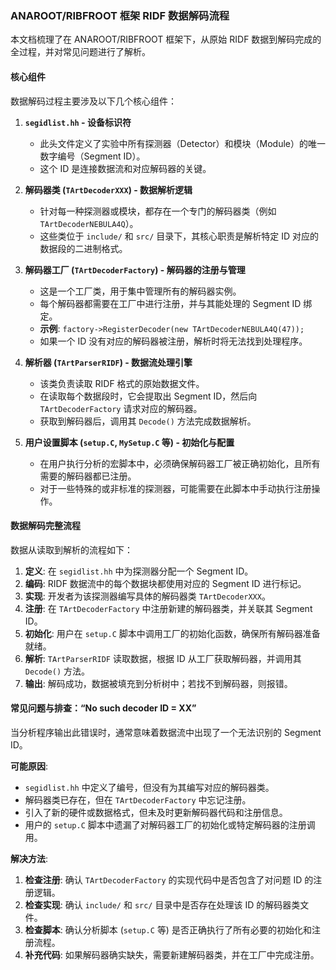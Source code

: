 ### ANAROOT/RIBFROOT 框架 RIDF 数据解码流程

本文档梳理了在 ANAROOT/RIBFROOT 框架下，从原始 RIDF 数据到解码完成的全过程，并对常见问题进行了解析。

#### 核心组件

数据解码过程主要涉及以下几个核心组件：

1.  **`segidlist.hh` - 设备标识符**
    *   此头文件定义了实验中所有探测器（Detector）和模块（Module）的唯一数字编号（Segment ID）。
    *   这个 ID 是连接数据流和对应解码器的关键。

2.  **解码器类 (`TArtDecoderXXX`) - 数据解析逻辑**
    *   针对每一种探测器或模块，都存在一个专门的解码器类（例如 `TArtDecoderNEBULA4Q`）。
    *   这些类位于 `include/` 和 `src/` 目录下，其核心职责是解析特定 ID 对应的数据段的二进制格式。

3.  **解码器工厂 (`TArtDecoderFactory`) - 解码器的注册与管理**
    *   这是一个工厂类，用于集中管理所有的解码器实例。
    *   每个解码器都需要在工厂中进行注册，并与其能处理的 Segment ID 绑定。
    *   **示例**: `factory->RegisterDecoder(new TArtDecoderNEBULA4Q(47));`
    *   如果一个 ID 没有对应的解码器被注册，解析时将无法找到处理程序。

4.  **解析器 (`TArtParserRIDF`) - 数据流处理引擎**
    *   该类负责读取 RIDF 格式的原始数据文件。
    *   在读取每个数据段时，它会提取出 Segment ID，然后向 `TArtDecoderFactory` 请求对应的解码器。
    *   获取到解码器后，调用其 `Decode()` 方法完成数据解析。

5.  **用户设置脚本 (`setup.C`, `MySetup.C` 等) - 初始化与配置**
    *   在用户执行分析的宏脚本中，必须确保解码器工厂被正确初始化，且所有需要的解码器都已注册。
    *   对于一些特殊的或非标准的探测器，可能需要在此脚本中手动执行注册操作。

#### 数据解码完整流程

数据从读取到解析的流程如下：

1.  **定义**: 在 `segidlist.hh` 中为探测器分配一个 Segment ID。
2.  **编码**: RIDF 数据流中的每个数据块都使用对应的 Segment ID 进行标记。
3.  **实现**: 开发者为该探测器编写具体的解码器类 `TArtDecoderXXX`。
4.  **注册**: 在 `TArtDecoderFactory` 中注册新建的解码器类，并关联其 Segment ID。
5.  **初始化**: 用户在 `setup.C` 脚本中调用工厂的初始化函数，确保所有解码器准备就绪。
6.  **解析**: `TArtParserRIDF` 读取数据，根据 ID 从工厂获取解码器，并调用其 `Decode()` 方法。
7.  **输出**: 解码成功，数据被填充到分析树中；若找不到解码器，则报错。

#### 常见问题与排查：“No such decoder ID = XX”

当分析程序输出此错误时，通常意味着数据流中出现了一个无法识别的 Segment ID。

**可能原因**:

*   `segidlist.hh` 中定义了编号，但没有为其编写对应的解码器类。
*   解码器类已存在，但在 `TArtDecoderFactory` 中忘记注册。
*   引入了新的硬件或数据格式，但未及时更新解码器代码和注册信息。
*   用户的 `setup.C` 脚本中遗漏了对解码器工厂的初始化或特定解码器的注册调用。

**解决方法**:

1.  **检查注册**: 确认 `TArtDecoderFactory` 的实现代码中是否包含了对问题 ID 的注册逻辑。
2.  **检查实现**: 确认 `include/` 和 `src/` 目录中是否存在处理该 ID 的解码器类文件。
3.  **检查脚本**: 确认分析脚本 (`setup.C` 等) 是否正确执行了所有必要的初始化和注册流程。
4.  **补充代码**: 如果解码器确实缺失，需要新建解码器类，并在工厂中完成注册。
